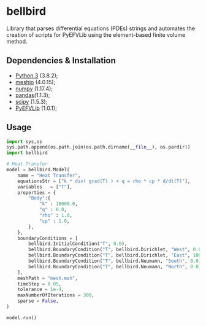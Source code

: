 # bellbird

Library that parses differential equations (PDEs) strings and automates the creation of scripts for PyEFVLib using the element-based finite volume method. 

## Dependencies & Installation

- [Python 3](https://www.python.org/downloads/) (3.8.2);
- [meshio](https://pypi.org/project/meshio/) (4.0.15);
- [numpy](https://numpy.org/) (1.17.4);
- [pandas](https://pandas.pydata.org/)(1.1.3);
- [scipy](https://www.scipy.org/) (1.5.3);
- [PyEFVLib](https://pypi.org/project/PyEFVLib/) (1.0.1);


## Usage

```python
import sys,os
sys.path.append(os.path.join(os.path.dirname(__file__), os.pardir))
import bellbird

# Heat Transfer
model = bellbird.Model(
	name = "Heat Transfer",
	equationsStr = ["k * div( grad(T) ) + q = rho * cp * d/dt(T)"],
	variables   = ["T"],
	properties = {
		"Body":{
			"k" : 10000.0,
			"q" : 0.0,
			"rho" : 1.0,
			"cp" : 1.0,
		},
	},
	boundaryConditions = [
		bellbird.InitialCondition("T", 0.0),
		bellbird.BoundaryCondition("T", bellbird.Dirichlet, "West", 0.0),
		bellbird.BoundaryCondition("T", bellbird.Dirichlet, "East", 100.0),
		bellbird.BoundaryCondition("T", bellbird.Neumann, "South", 0.0),
		bellbird.BoundaryCondition("T", bellbird.Neumann, "North", 0.0),
	],
	meshPath = "mesh.msh",
	timeStep = 0.05,
	tolerance = 1e-4,
	maxNumberOfIterations = 300,
	sparse = False,
)

model.run()
```